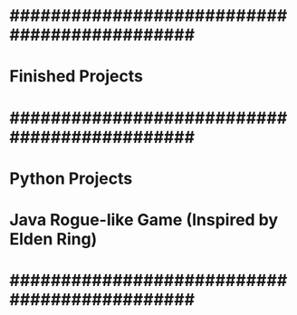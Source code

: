 # ############################################# #
#               Finished Projects               #
# ############################################# #
# Python Projects                               #
# Java Rogue-like Game (Inspired by Elden Ring) #
#                                               #
#                                               #
# ############################################# #